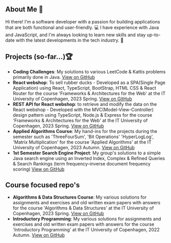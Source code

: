 ## About Me 🙋‍

Hi there! I'm a software developer with a passion for building applications that are both functional and user-friendly. 💻 I have experience with Java and JavaScript, and I'm always looking to learn new skills and stay up-to-date with the latest developments in the tech industry. 🚀

## Projects (so-far...)🏆

- **Coding Challenges**: My solutions to various LeetCode & Kattis problems primarily done in Java. [View on GitHub](https://github.com/C-Vilen/Coding_Challenges)
- **React webshop**: To sell rubber ducks - Developed as a SPA(Single Page Application) using React, TypeScript, BootStrap, HTML CSS & React Router for the course 'Frameworks & Architectures for the Web' at the IT University of Copenhagen, 2023 Spring. [View on GitHub](https://github.com/C-Vilen/simple-react-webshop)
- **REST API for React webshop**: to retrieve and modify the data on the React webshop - Developed with the MVC(Model-View-Controller) design pattern using TypeScript, Node.js & Express for the course 'Frameworks & Architectures for the Web' at the IT University of Copenhagen, 2023 Spring. [View on GitHub](https://github.com/C-Vilen/Webshop-REST-API)
- **Applied Algorithms Course**: My hand-ins for the projects during the semester such as 'ThreeFourSum', 'Bit Operations' 'HyperLogLog', 'Matrix Multiplication' for the course 'Applied Algorithms' at the IT University of Copenhagen, 2023 Autumn. [View on GitHub](https://github.com/C-Vilen/ITU_Applied_Algo_2023)
- **1st Semester Search Engine Project**: My group's solutions to a simple Java search engine using an Inverted Index, Complex & Refined Queries & Search Rankings (term frequency–inverse document frequency scoring) [View on GitHub](https://github.com/C-Vilen/IP_SearchEngineProject2022)


## Course focused repo's
- **Algorithms & Data Structures Course**: My various solutions for assignments and exercises and old written exam papers with answers for the course 'Algorithms & Data Structures' at the IT University of Copenhagen, 2023 Spring. [View on GitHub](https://github.com/C-Vilen/ITU_Algo_Course)
- **Introductory Programming**: My various solutions for assignments and exercises and old written exam papers with answers for the course 'Introductory Programming' at the IT University of Copenhagen, 2022 Autumn. [View on GitHub](https://github.com/C-Vilen/ITU_IP_Course)
